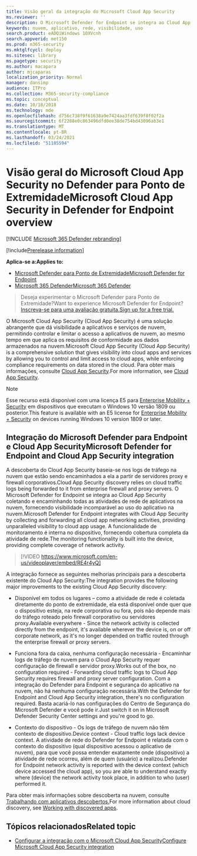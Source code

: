 ```yaml
---
title: Visão geral da integração do Microsoft Cloud App Security
ms.reviewer: ''
description: O Microsoft Defender for Endpoint se integra ao Cloud App Security encaminhando todas as atividades de rede de aplicativos na nuvem.
keywords: nuvem, aplicativo, rede, visibilidade, uso
search.product: eADQiWindows 10XVcnh
search.appverid: met150
ms.prod: m365-security
ms.mktglfcycl: deploy
ms.sitesec: library
ms.pagetype: security
ms.author: macapara
author: mjcaparas
localization_priority: Normal
manager: dansimp
audience: ITPro
ms.collection: M365-security-compliance
ms.topic: conceptual
ms.date: 10/18/2018
ms.technology: mde
ms.openlocfilehash: d756c738f9f61638a9e7424aa3fdf639f8f02f2a
ms.sourcegitcommit: 6f2288e0c863496dfd0ee38de754bd43096ab3e1
ms.translationtype: MT
ms.contentlocale: pt-BR
ms.lasthandoff: 03/24/2021
ms.locfileid: "51185594"
---
```

# <a name="microsoft-cloud-app-security-in-defender-for-endpoint-overview"></a><span data-ttu-id="6fcdf-104">Visão geral do Microsoft Cloud App Security no Defender para Ponto de Extremidade</span><span class="sxs-lookup"><span data-stu-id="6fcdf-104">Microsoft Cloud App Security in Defender for Endpoint overview</span></span>

[!INCLUDE [Microsoft 365 Defender rebranding](../../includes/microsoft-defender.md)]

[!include[Prerelease information](../../includes/prerelease.md)]

<span data-ttu-id="6fcdf-105">**Aplica-se a:**</span><span class="sxs-lookup"><span data-stu-id="6fcdf-105">**Applies to:**</span></span>
- [<span data-ttu-id="6fcdf-106">Microsoft Defender para Ponto de Extremidade</span><span class="sxs-lookup"><span data-stu-id="6fcdf-106">Microsoft Defender for Endpoint</span></span>](https://go.microsoft.com/fwlink/p/?linkid=2154037)
- [<span data-ttu-id="6fcdf-107">Microsoft 365 Defender</span><span class="sxs-lookup"><span data-stu-id="6fcdf-107">Microsoft 365 Defender</span></span>](https://go.microsoft.com/fwlink/?linkid=2118804)


> <span data-ttu-id="6fcdf-108">Deseja experimentar o Microsoft Defender para Ponto de Extremidade?</span><span class="sxs-lookup"><span data-stu-id="6fcdf-108">Want to experience Microsoft Defender for Endpoint?</span></span> [<span data-ttu-id="6fcdf-109">Inscreva-se para uma avaliação gratuita.</span><span class="sxs-lookup"><span data-stu-id="6fcdf-109">Sign up for a free trial.</span></span>](https://www.microsoft.com/microsoft-365/windows/microsoft-defender-atp?ocid=docs-wdatp-exposedapis-abovefoldlink)

<span data-ttu-id="6fcdf-110">O Microsoft Cloud App Security (Cloud App Security) é uma solução abrangente que dá visibilidade a aplicativos e serviços de nuvem, permitindo controlar e limitar o acesso a aplicativos de nuvem, ao mesmo tempo em que aplica os requisitos de conformidade aos dados armazenados na nuvem.</span><span class="sxs-lookup"><span data-stu-id="6fcdf-110">Microsoft Cloud App Security (Cloud App Security) is a comprehensive solution that gives visibility into cloud apps and services by allowing you to control and limit access to cloud apps, while enforcing compliance requirements on data stored in the cloud.</span></span> <span data-ttu-id="6fcdf-111">Para obter mais informações, consulte [Cloud App Security](https://docs.microsoft.com/cloud-app-security/what-is-cloud-app-security).</span><span class="sxs-lookup"><span data-stu-id="6fcdf-111">For more information, see [Cloud App Security](https://docs.microsoft.com/cloud-app-security/what-is-cloud-app-security).</span></span>

>[!NOTE]
><span data-ttu-id="6fcdf-112">Esse recurso está disponível com uma licença E5 para [Enterprise Mobility + Security](https://www.microsoft.com/cloud-platform/enterprise-mobility-security) em dispositivos que executam o Windows 10 versão 1809 ou posterior.</span><span class="sxs-lookup"><span data-stu-id="6fcdf-112">This feature is available with an E5 license for [Enterprise Mobility + Security](https://www.microsoft.com/cloud-platform/enterprise-mobility-security) on devices running Windows 10 version 1809 or later.</span></span>

## <a name="microsoft-defender-for-endpoint-and-cloud-app-security-integration"></a><span data-ttu-id="6fcdf-113">Integração do Microsoft Defender para Endpoint e Cloud App Security</span><span class="sxs-lookup"><span data-stu-id="6fcdf-113">Microsoft Defender for Endpoint and Cloud App Security integration</span></span> 

<span data-ttu-id="6fcdf-114">A descoberta do Cloud App Security baseia-se nos logs de tráfego na nuvem que estão sendo encaminhados a ela a partir de servidores proxy e firewall corporativos.</span><span class="sxs-lookup"><span data-stu-id="6fcdf-114">Cloud App Security discovery relies on cloud traffic logs being forwarded to it from enterprise firewall and proxy servers.</span></span> <span data-ttu-id="6fcdf-115">O Microsoft Defender for Endpoint se integra ao Cloud App Security coletando e encaminhando todas as atividades de rede de aplicativos na nuvem, fornecendo visibilidade incomparável ao uso do aplicativo na nuvem.</span><span class="sxs-lookup"><span data-stu-id="6fcdf-115">Microsoft Defender for Endpoint integrates with Cloud App Security by collecting and forwarding all cloud app networking activities, providing unparalleled visibility to cloud app usage.</span></span> <span data-ttu-id="6fcdf-116">A funcionalidade de monitoramento é interna no dispositivo, fornecendo cobertura completa da atividade de rede.</span><span class="sxs-lookup"><span data-stu-id="6fcdf-116">The monitoring functionality is built into the device, providing complete coverage of network activity.</span></span>

> [!VIDEO https://www.microsoft.com/en-us/videoplayer/embed/RE4r4yQ]


<span data-ttu-id="6fcdf-117">A integração fornece as seguintes melhorias principais para a descoberta existente do Cloud App Security:</span><span class="sxs-lookup"><span data-stu-id="6fcdf-117">The integration provides the following major improvements to the existing Cloud App Security discovery:</span></span> 

- <span data-ttu-id="6fcdf-118">Disponível em todos os lugares – como a atividade de rede é coletada diretamente do ponto de extremidade, ela está disponível onde quer que o dispositivo esteja, na rede corporativa ou fora, pois não depende mais do tráfego roteado pelo firewall corporativo ou servidores proxy.</span><span class="sxs-lookup"><span data-stu-id="6fcdf-118">Available everywhere - Since the network activity is collected directly from the endpoint, it's available wherever the device is, on or off corporate network, as it's no longer depended on traffic routed through the enterprise firewall or proxy servers.</span></span> 

- <span data-ttu-id="6fcdf-119">Funciona fora da caixa, nenhuma configuração necessária - Encaminhar logs de tráfego de nuvem para o Cloud App Security requer configuração de firewall e servidor proxy.</span><span class="sxs-lookup"><span data-stu-id="6fcdf-119">Works out of the box, no configuration required - Forwarding cloud traffic logs to Cloud App Security requires firewall and proxy server configuration.</span></span> <span data-ttu-id="6fcdf-120">Com a integração do Defender para Endpoint e segurança do aplicativo na nuvem, não há nenhuma configuração necessária.</span><span class="sxs-lookup"><span data-stu-id="6fcdf-120">With the Defender for Endpoint and Cloud App Security integration, there's no configuration required.</span></span> <span data-ttu-id="6fcdf-121">Basta acariá-lo nas configurações do Centro de Segurança do Microsoft Defender e você pode ir.</span><span class="sxs-lookup"><span data-stu-id="6fcdf-121">Just switch it on in Microsoft Defender Security Center settings and you're good to go.</span></span> 

- <span data-ttu-id="6fcdf-122">Contexto do dispositivo - Os logs de tráfego de nuvem não têm contexto de dispositivo.</span><span class="sxs-lookup"><span data-stu-id="6fcdf-122">Device context - Cloud traffic logs lack device context.</span></span> <span data-ttu-id="6fcdf-123">A atividade de rede do Defender for Endpoint é relatada com o contexto do dispositivo (qual dispositivo acessou o aplicativo de nuvem), para que você possa entender exatamente onde (dispositivo) a atividade de rede ocorreu, além de quem (usuário) a realizou.</span><span class="sxs-lookup"><span data-stu-id="6fcdf-123">Defender for Endpoint network activity is reported with the device context (which device accessed the cloud app), so you are able to understand exactly where (device) the network activity took place, in addition to who (user) performed it.</span></span> 

<span data-ttu-id="6fcdf-124">Para obter mais informações sobre descoberta na nuvem, consulte [Trabalhando com aplicativos descobertos.](https://docs.microsoft.com/cloud-app-security/discovered-apps)</span><span class="sxs-lookup"><span data-stu-id="6fcdf-124">For more information about cloud discovery, see [Working with discovered apps](https://docs.microsoft.com/cloud-app-security/discovered-apps).</span></span>

## <a name="related-topic"></a><span data-ttu-id="6fcdf-125">Tópicos relacionados</span><span class="sxs-lookup"><span data-stu-id="6fcdf-125">Related topic</span></span>

- [<span data-ttu-id="6fcdf-126">Configurar a integração com o Microsoft Cloud App Security</span><span class="sxs-lookup"><span data-stu-id="6fcdf-126">Configure Microsoft Cloud App Security integration</span></span>](microsoft-cloud-app-security-config.md)
